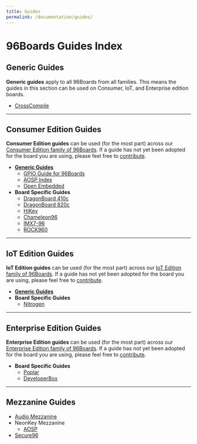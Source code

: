 ```yaml
---
title: Guides
permalink: /documentation/guides/
---
```


# 96Boards Guides Index

## Generic Guides

**Generic guides** apply to all 96Boards from all families. This means the guides in this section can be used on Consumer, IoT, and Enterprise edition boards.

- [CrossCompile](crosscompile/README.md)

***

## Consumer Edition Guides

**Consumer Edition guides** can be used (for the most part) across our [Consumer Edition family of 96Boards](../consumer/). If a guide has not yet been adopted for the board you are using, please feel free to [contribute](../CONTRIBUTE.md).

- [**Generic Guides**](../consumer/guides/README.md)
  - [GPIO Guide for 96Boards](../consumer/guides/mraa/README.md)
  - [AOSP Index](../consumer/guides/aosp-index.md)
  - [Open Embedded](../consumer/guides/open_embedded.md)
- **Board Specific Guides**
  - [DragonBoard 410c](../consumer/dragonboard410c/guides/README.md)
  - [DragonBoard 820c](../consumer/dragonboard410c/guides/README.md)
  - [HiKey](../consumer/hikey/guides/README.md)                        
  - [Chameleon96](../consumer/chameleon96/guides/README.md)            
  - [IMX7-96](../consumer/imx7-96/guides/README.md)                    
  - [ROCK960](../consumer/rock960/guides/README.md)  

***

## IoT Edition Guides

**IoT Edition guides** can be used (for the most part) across our [IoT Edition family of 96Boards](../iot/). If a guide has not yet been adopted for the board you are using, please feel free to [contribute](../CONTRIBUTE.md).

- [**Generic Guides**](../iot/guides/README.md)
- **Board Specific Guides**
  - [Nitrogen](../iot/nitrogen/guides/README.md)

***

## Enterprise Edition Guides

**Enterprise Edition guides** can be used (for the most part) across our [Enterprise Edition family of 96Boards](../enterprise/). If a guide has not yet been adopted for the board you are using, please feel free to [contribute](../CONTRIBUTE.md).

- **Board Specific Guides**
  - [Poplar](../enterprise/poplar/guides/README.md)      
  - [DeveloperBox](../enterprise/poplar/guides/README.md)

***

## Mezzanine Guides

- [Audio Mezzanine](../mezzanine/audio-mezzanine/Guides/README.md)
- NeonKey Mezzanine
  - [AOSP](../mezzanine/neonkey/guides/neonkey-aosp-build.md)
- [Secure96](../mezzanine/secure96/guides/secure96-guide.pdf)
